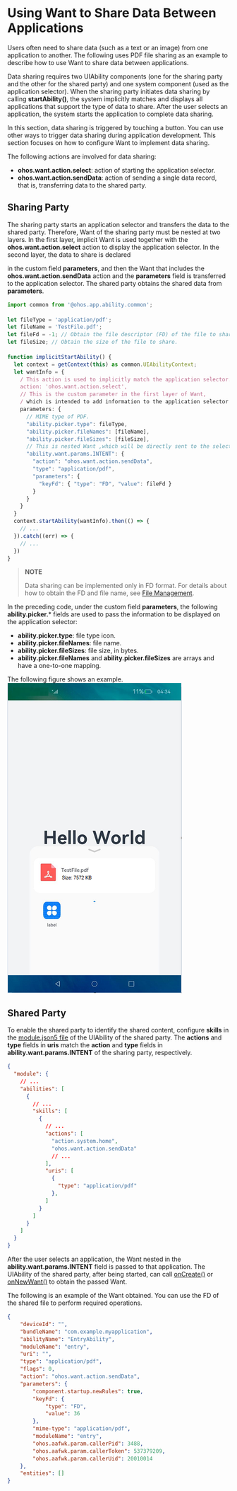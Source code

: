 # Using Want to Share Data Between Applications

Users often need to share data (such as a text or an image) from one application to another. The following uses PDF file sharing as an example to describe how to use Want to share data between applications.

Data sharing requires two UIAbility components (one for the sharing party and the other for the shared party) and one system component (used as the application selector). When the sharing party initiates data sharing by calling **startAbility()**, the system implicitly matches and displays all applications that support the type of data to share. After the user selects an application, the system starts the application to complete data sharing.

In this section, data sharing is triggered by touching a button. You can use other ways to trigger data sharing during application development. This section focuses on how to configure Want to implement data sharing.

The following actions are involved for data sharing:

- **ohos.want.action.select**: action of starting the application selector.
- **ohos.want.action.sendData**: action of sending a single data record, that is, transferring data to the shared party.

## Sharing Party

The sharing party starts an application selector and transfers the data to the shared party. Therefore, Want of the sharing party must be nested at two layers. In the first layer, implicit Want is used together with the **ohos.want.action.select** action to display the application selector. In the second layer, the data to share is declared

in the custom field **parameters**, and then the Want that includes the **ohos.want.action.sendData** action and the **parameters** field is transferred to the application selector. The shared party obtains the shared data from **parameters**.

```ts
import common from '@ohos.app.ability.common';

let fileType = 'application/pdf';
let fileName = 'TestFile.pdf';
let fileFd = -1; // Obtain the file descriptor (FD) of the file to share.
let fileSize; // Obtain the size of the file to share.

function implicitStartAbility() {
  let context = getContext(this) as common.UIAbilityContext;
  let wantInfo = {
    / This action is used to implicitly match the application selector.
    action: 'ohos.want.action.select',
    // This is the custom parameter in the first layer of Want,
    / which is intended to add information to the application selector.
    parameters: {
      // MIME type of PDF.
      "ability.picker.type": fileType,
      "ability.picker.fileNames": [fileName],
      "ability.picker.fileSizes": [fileSize],
      // This is nested Want ,which will be directly sent to the selected application.
      "ability.want.params.INTENT": {
        "action": "ohos.want.action.sendData",
        "type": "application/pdf",
        "parameters": {
          "keyFd": { "type": "FD", "value": fileFd }
        }
      }
    }
  }
  context.startAbility(wantInfo).then(() => {
    // ...
  }).catch((err) => {
    // ...
  })
}
```

> **NOTE**
>
> Data sharing can be implemented only in FD format. For details about how to obtain the FD and file name, see [File Management](../reference/apis/js-apis-file-fs.md).

In the preceding code, under the custom field **parameters**, the following **ability.picker.*** fields are used to pass the information to be displayed on the application selector:

- **ability.picker.type**: file type icon.
- **ability.picker.fileNames**: file name.
- **ability.picker.fileSizes**: file size, in bytes.
- **ability.picker.fileNames** and **ability.picker.fileSizes** are arrays and have a one-to-one mapping.

The following figure shows an example.  
![](figures/ability-startup-with-implicit-want2.png)

## Shared Party

To enable the shared party to identify the shared content, configure **skills** in the [module.json5 file](../quick-start/module-configuration-file.md) of the UIAbility of the shared party. The **actions** and **type** fields in **uris** match the **action** and **type** fields in **ability.want.params.INTENT** of the sharing party, respectively.

```json
{
  "module": {
    // ...
    "abilities": [
      {
        // ...
        "skills": [
          {
            // ...
            "actions": [
              "action.system.home",
              "ohos.want.action.sendData"
              // ...
            ],
            "uris": [
              {
                "type": "application/pdf"
              },
            ]
          }
        ]
      }
    ]
  }
}
```

After the user selects an application, the Want nested in the **ability.want.params.INTENT** field is passed to that application. The UIAbility of the shared party, after being started, can call [onCreate()](../reference/apis/js-apis-app-ability-uiAbility.md#uiabilityoncreate) or [onNewWant()](../reference/apis/js-apis-app-ability-uiAbility.md#uiabilityonnewwant) to obtain the passed Want.

The following is an example of the Want obtained. You can use the FD of the shared file to perform required operations.

```json
{
    "deviceId": "",
    "bundleName": "com.example.myapplication",
    "abilityName": "EntryAbility",
    "moduleName": "entry",
    "uri": "",
    "type": "application/pdf",
    "flags": 0,
    "action": "ohos.want.action.sendData",
    "parameters": {
        "component.startup.newRules": true,
        "keyFd": {
            "type": "FD",
            "value": 36
        },
        "mime-type": "application/pdf",
        "moduleName": "entry",
        "ohos.aafwk.param.callerPid": 3488,
        "ohos.aafwk.param.callerToken": 537379209,
        "ohos.aafwk.param.callerUid": 20010014
    },
    "entities": []
}
```
